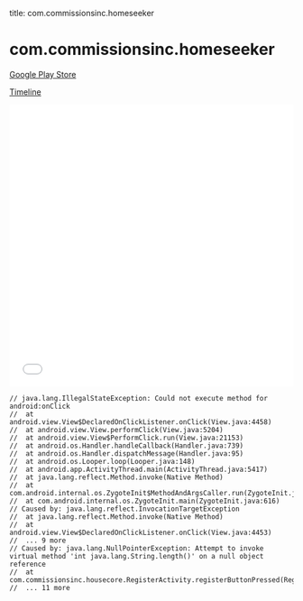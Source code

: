 title: com.commissionsinc.homeseeker

# com.commissionsinc.homeseeker

[Google Play Store](https://play.google.com/store/apps/details?id=com.commissionsinc.homeseeker)

[Timeline](./vis-timeline.html)

<iframe src="./vis-timeline.html" width="100%" height="500px" style="border:none;"></iframe>

```
// java.lang.IllegalStateException: Could not execute method for android:onClick
// 	at android.view.View$DeclaredOnClickListener.onClick(View.java:4458)
// 	at android.view.View.performClick(View.java:5204)
// 	at android.view.View$PerformClick.run(View.java:21153)
// 	at android.os.Handler.handleCallback(Handler.java:739)
// 	at android.os.Handler.dispatchMessage(Handler.java:95)
// 	at android.os.Looper.loop(Looper.java:148)
// 	at android.app.ActivityThread.main(ActivityThread.java:5417)
// 	at java.lang.reflect.Method.invoke(Native Method)
// 	at com.android.internal.os.ZygoteInit$MethodAndArgsCaller.run(ZygoteInit.java:726)
// 	at com.android.internal.os.ZygoteInit.main(ZygoteInit.java:616)
// Caused by: java.lang.reflect.InvocationTargetException
// 	at java.lang.reflect.Method.invoke(Native Method)
// 	at android.view.View$DeclaredOnClickListener.onClick(View.java:4453)
// 	... 9 more
// Caused by: java.lang.NullPointerException: Attempt to invoke virtual method 'int java.lang.String.length()' on a null object reference
// 	at com.commissionsinc.housecore.RegisterActivity.registerButtonPressed(RegisterActivity.java:78)
// 	... 11 more

```




